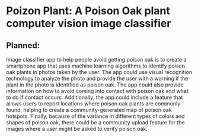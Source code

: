 # Poizon Plant: A Poison Oak plant computer vision image classifier

## Planned:
Image classifier app to help people avoid getting poison oak is to create a smartphone app that uses 
machine learning algorithms to identify poison oak plants in photos taken by the user. The app could 
use visual recognition technology to analyze the photo and provide the user with a warning if the 
plant in the photo is identified as poison oak. The app could also provide information on how to 
avoid coming into contact with poison oak and what to do if contact occurs. Additionally, the app 
could include a feature that allows users to report locations where poison oak plants are commonly 
found, helping to create a community-generated map of poison oak hotspots. Finally, because of the 
variance in different types of colors and shapes of poison oak, there could be a community upload 
feature for the images where a user might be asked to verify poison oak.